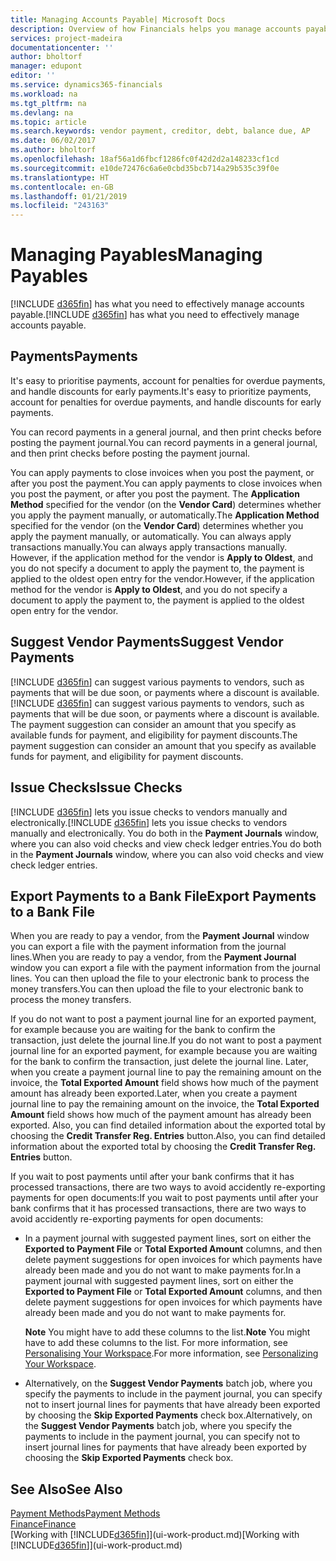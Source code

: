 ```yaml
---
title: Managing Accounts Payable| Microsoft Docs
description: Overview of how Financials helps you manage accounts payable (AP), including vendor payments, creditors, debt, and balance due.
services: project-madeira
documentationcenter: ''
author: bholtorf
manager: edupont
editor: ''
ms.service: dynamics365-financials
ms.workload: na
ms.tgt_pltfrm: na
ms.devlang: na
ms.topic: article
ms.search.keywords: vendor payment, creditor, debt, balance due, AP
ms.date: 06/02/2017
ms.author: bholtorf
ms.openlocfilehash: 18af56a1d6fbcf1286fc0f42d2d2a148233cf1cd
ms.sourcegitcommit: e10de72476c6a6e0cbd35bcb714a29b535c39f0e
ms.translationtype: HT
ms.contentlocale: en-GB
ms.lasthandoff: 01/21/2019
ms.locfileid: "243163"
---
```

# <a name="managing-payables"></a><span data-ttu-id="12391-103">Managing Payables</span><span class="sxs-lookup"><span data-stu-id="12391-103">Managing Payables</span></span>
<span data-ttu-id="12391-104">[!INCLUDE [d365fin](includes/d365fin_md.md)] has what you need to effectively manage accounts payable.</span><span class="sxs-lookup"><span data-stu-id="12391-104">[!INCLUDE [d365fin](includes/d365fin_md.md)] has what you need to effectively manage accounts payable.</span></span>  

## <a name="payments"></a><span data-ttu-id="12391-105">Payments</span><span class="sxs-lookup"><span data-stu-id="12391-105">Payments</span></span>
<span data-ttu-id="12391-106">It's easy to prioritise payments, account for penalties for overdue payments, and handle discounts for early payments.</span><span class="sxs-lookup"><span data-stu-id="12391-106">It's easy to prioritize payments, account for penalties for overdue payments, and handle discounts for early payments.</span></span>

<span data-ttu-id="12391-107">You can record payments in a general journal, and then print checks before posting the payment journal.</span><span class="sxs-lookup"><span data-stu-id="12391-107">You can record payments in a general journal, and then print checks before posting the payment journal.</span></span>

<span data-ttu-id="12391-108">You can apply payments to close invoices when you post the payment, or after you post the payment.</span><span class="sxs-lookup"><span data-stu-id="12391-108">You can apply payments to close invoices when you post the payment, or after you post the payment.</span></span> <span data-ttu-id="12391-109">The **Application Method** specified for the vendor (on the **Vendor Card**) determines whether you apply the payment manually, or automatically.</span><span class="sxs-lookup"><span data-stu-id="12391-109">The **Application Method** specified for the vendor (on the **Vendor Card**) determines whether you apply the payment manually, or automatically.</span></span> <span data-ttu-id="12391-110">You can always apply transactions manually.</span><span class="sxs-lookup"><span data-stu-id="12391-110">You can always apply transactions manually.</span></span> <span data-ttu-id="12391-111">However, if the application method for the vendor is **Apply to Oldest**, and you do not specify a document to apply the payment to, the payment is applied to the oldest open entry for the vendor.</span><span class="sxs-lookup"><span data-stu-id="12391-111">However, if the application method for the vendor is **Apply to Oldest**, and you do not specify a document to apply the payment to, the payment is applied to the oldest open entry for the vendor.</span></span>

## <a name="suggest-vendor-payments"></a><span data-ttu-id="12391-112">Suggest Vendor Payments</span><span class="sxs-lookup"><span data-stu-id="12391-112">Suggest Vendor Payments</span></span>
<span data-ttu-id="12391-113">[!INCLUDE [d365fin](includes/d365fin_md.md)] can suggest various payments to vendors, such as payments that will be due soon, or payments where a discount is available.</span><span class="sxs-lookup"><span data-stu-id="12391-113">[!INCLUDE [d365fin](includes/d365fin_md.md)] can suggest various payments to vendors, such as payments that will be due soon, or payments where a discount is available.</span></span> <span data-ttu-id="12391-114">The payment suggestion can consider an amount that you specify as available funds for payment, and eligibility for payment discounts.</span><span class="sxs-lookup"><span data-stu-id="12391-114">The payment suggestion can consider an amount that you specify as available funds for payment, and eligibility for payment discounts.</span></span>

## <a name="issue-checks"></a><span data-ttu-id="12391-115">Issue Checks</span><span class="sxs-lookup"><span data-stu-id="12391-115">Issue Checks</span></span>
<span data-ttu-id="12391-116">[!INCLUDE [d365fin](includes/d365fin_md.md)] lets you issue checks to vendors manually and electronically.</span><span class="sxs-lookup"><span data-stu-id="12391-116">[!INCLUDE [d365fin](includes/d365fin_md.md)] lets you issue checks to vendors manually and electronically.</span></span> <span data-ttu-id="12391-117">You do both in the **Payment Journals** window, where you can also void checks and view check ledger entries.</span><span class="sxs-lookup"><span data-stu-id="12391-117">You do both in the **Payment Journals** window, where you can also void checks and view check ledger entries.</span></span>

## <a name="export-payments-to-a-bank-file"></a><span data-ttu-id="12391-118">Export Payments to a Bank File</span><span class="sxs-lookup"><span data-stu-id="12391-118">Export Payments to a Bank File</span></span>
<span data-ttu-id="12391-119">When you are ready to pay a vendor, from the **Payment Journal** window you can export a file with the payment information from the journal lines.</span><span class="sxs-lookup"><span data-stu-id="12391-119">When you are ready to pay a vendor, from the **Payment Journal** window you can export a file with the payment information from the journal lines.</span></span> <span data-ttu-id="12391-120">You can then upload the file to your electronic bank to process the money transfers.</span><span class="sxs-lookup"><span data-stu-id="12391-120">You can then upload the file to your electronic bank to process the money transfers.</span></span>

<span data-ttu-id="12391-121">If you do not want to post a payment journal line for an exported payment, for example because you are waiting for the bank to confirm the transaction, just delete the journal line.</span><span class="sxs-lookup"><span data-stu-id="12391-121">If you do not want to post a payment journal line for an exported payment, for example because you are waiting for the bank to confirm the transaction, just delete the journal line.</span></span> <span data-ttu-id="12391-122">Later, when you create a payment journal line to pay the remaining amount on the invoice, the **Total Exported Amount** field shows how much of the payment amount has already been exported.</span><span class="sxs-lookup"><span data-stu-id="12391-122">Later, when you create a payment journal line to pay the remaining amount on the invoice, the **Total Exported Amount** field shows how much of the payment amount has already been exported.</span></span> <span data-ttu-id="12391-123">Also, you can find detailed information about the exported total by choosing the **Credit Transfer Reg. Entries** button.</span><span class="sxs-lookup"><span data-stu-id="12391-123">Also, you can find detailed information about the exported total by choosing the **Credit Transfer Reg. Entries** button.</span></span>

<span data-ttu-id="12391-124">If you wait to post payments until after your bank confirms that it has processed transactions, there are two ways to avoid accidently re-exporting payments for open documents:</span><span class="sxs-lookup"><span data-stu-id="12391-124">If you wait to post payments until after your bank confirms that it has processed transactions, there are two ways to avoid accidently re-exporting payments for open documents:</span></span>  

* <span data-ttu-id="12391-125">In a payment journal with suggested payment lines, sort on either the **Exported to Payment File** or **Total Exported Amount** columns, and then delete payment suggestions for open invoices for which payments have already been made and you do not want to make payments for.</span><span class="sxs-lookup"><span data-stu-id="12391-125">In a payment journal with suggested payment lines, sort on either the **Exported to Payment File** or **Total Exported Amount** columns, and then delete payment suggestions for open invoices for which payments have already been made and you do not want to make payments for.</span></span>

    <span data-ttu-id="12391-126">**Note** You might have to add these columns to the list.</span><span class="sxs-lookup"><span data-stu-id="12391-126">**Note** You might have to add these columns to the list.</span></span> <span data-ttu-id="12391-127">For more information, see [Personalising Your Workspace](ui-personalization-user.md).</span><span class="sxs-lookup"><span data-stu-id="12391-127">For more information, see [Personalizing Your Workspace](ui-personalization-user.md).</span></span>  
* <span data-ttu-id="12391-128">Alternatively, on the **Suggest Vendor Payments** batch job, where you specify the payments to include in the payment journal, you can specify not to insert journal lines for payments that have already been exported by choosing the **Skip Exported Payments** check box.</span><span class="sxs-lookup"><span data-stu-id="12391-128">Alternatively, on the **Suggest Vendor Payments** batch job, where you specify the payments to include in the payment journal, you can specify not to insert journal lines for payments that have already been exported by choosing the **Skip Exported Payments** check box.</span></span>

## <a name="see-also"></a><span data-ttu-id="12391-129">See Also</span><span class="sxs-lookup"><span data-stu-id="12391-129">See Also</span></span>
[<span data-ttu-id="12391-130">Payment Methods</span><span class="sxs-lookup"><span data-stu-id="12391-130">Payment Methods</span></span>](finance-payment-methods.md)  
[<span data-ttu-id="12391-131">Finance</span><span class="sxs-lookup"><span data-stu-id="12391-131">Finance</span></span>](finance.md)  
<span data-ttu-id="12391-132">[Working with [!INCLUDE[d365fin](includes/d365fin_md.md)]](ui-work-product.md)</span><span class="sxs-lookup"><span data-stu-id="12391-132">[Working with [!INCLUDE[d365fin](includes/d365fin_md.md)]](ui-work-product.md)</span></span>

